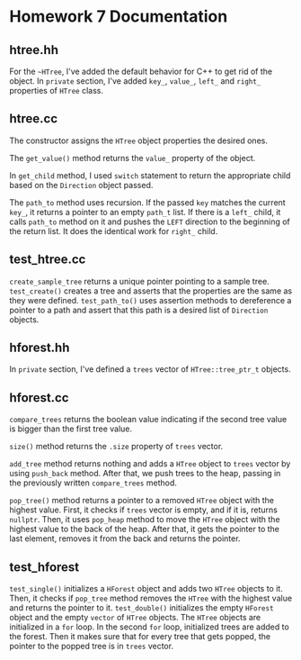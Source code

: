 # Homework 7 Documentation

## htree.hh

For the ` ~HTree `, I've added the default behavior for C++ to get rid of the object.
In ` private ` section, I've added ` key_ `, ` value_ `, ` left_ ` and ` right_ ` properties of ` HTree ` class.

## htree.cc

The constructor assigns the ` HTree ` object properties the desired ones.

The ` get_value() ` method returns the ` value_ ` property of the object.

In ` get_child ` method, I used ` switch ` statement to return the appropriate child based on the ` Direction ` object passed.

The ` path_to ` method uses recursion. If the passed ` key ` matches the current ` key_ `, it returns a pointer to an empty ` path_t ` list. If there is a ` left_ ` child, it calls ` path_to ` method on it and pushes the ` LEFT ` direction to the beginning of the return list. It does the identical work for ` right_ ` child.

## test_htree.cc

` create_sample_tree ` returns a unique pointer pointing to a sample tree. ` test_create() ` creates a tree and asserts that the properties are the same as they were defined. ` test_path_to() ` uses assertion methods to dereference a pointer to a path and assert that this path is a desired list of ` Direction ` objects.

## hforest.hh

In ` private ` section, I've defined a ` trees ` vector of ` HTree::tree_ptr_t ` objects.

## hforest.cc

` compare_trees ` returns the boolean value indicating if the second tree value is bigger than the first tree value.

` size() ` method returns the ` .size ` property of ` trees ` vector.

` add_tree ` method returns nothing and adds a ` HTree ` object to ` trees ` vector by using ` push_back ` method. After that, we push trees to the heap, passing in the previously written ` compare_trees ` method.

` pop_tree() ` method returns a pointer to a removed ` HTree ` object with the highest value. First, it checks if ` trees ` vector is empty, and if it is, returns ` nullptr `. Then, it uses ` pop_heap ` method to move the ` HTree ` object with the highest value to the back of the heap. After that, it gets the pointer to the last element, removes it from the back and returns the pointer.

## test_hforest

` test_single() ` initializes a ` HForest ` object and adds two ` HTree ` objects to it. Then, it checks if ` pop_tree ` method removes the ` HTree ` with the highest value and returns the pointer to it. ` test_double() ` initializes the empty ` HForest ` object and the empty ` vector ` of ` HTree ` objects. The ` HTree ` objects are initialized in a ` for ` loop. In the second ` for ` loop, initialized trees are added to the forest. Then it makes sure that for every tree that gets popped, the pointer to the popped tree is in ` trees ` vector.  
